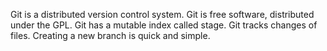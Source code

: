 Git is a distributed version control system.
Git is free software, distributed under the GPL.
Git has a mutable index called stage.
Git tracks changes of files.
Creating a new branch is quick and simple.